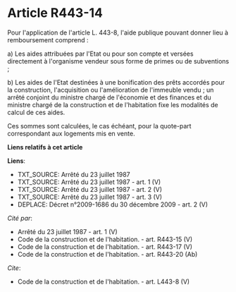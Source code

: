 # Article R443-14

Pour l'application de l'article L. 443-8, l'aide publique pouvant donner lieu à remboursement comprend : 

a) Les aides attribuées par l'Etat ou pour son compte et versées directement à l'organisme vendeur sous forme de primes ou de
subventions ; 

b) Les aides de l'Etat destinées à une bonification des prêts accordés pour la construction, l'acquisition ou l'amélioration
de l'immeuble vendu ; un arrêté conjoint du ministre chargé de l'économie et des finances et du ministre chargé de la
construction et de l'habitation fixe les modalités de calcul de ces aides. 

Ces sommes sont calculées, le cas échéant, pour la quote-part correspondant aux logements mis en vente.

**Liens relatifs à cet article**

**Liens**:

  - TXT_SOURCE: Arrêté du 23 juillet 1987
  - TXT_SOURCE: Arrêté du 23 juillet 1987 - art. 1 (V)
  - TXT_SOURCE: Arrêté du 23 juillet 1987 - art. 2 (V)
  - TXT_SOURCE: Arrêté du 23 juillet 1987 - art. 3 (V)
  - DEPLACE: Décret n°2009-1686 du 30 décembre 2009 - art. 2 (V)

_Cité par_:

  - Arrêté du 23 juillet 1987 - art. 1 (V)
  - Code de la construction et de l'habitation. - art. R443-15 (V)
  - Code de la construction et de l'habitation. - art. R443-17 (V)
  - Code de la construction et de l'habitation. - art. R443-20 (Ab)

_Cite_:

  - Code de la construction et de l'habitation. - art. L443-8 (V)
